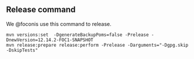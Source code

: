 ## Release command

We @foconis use this command to release.

    mvn versions:set  -DgenerateBackupPoms=false -Prelease -DnewVersion=12.14.2-FOC1-SNAPSHOT 
    mvn release:prepare release:perform -Prelease -Darguments="-Dgpg.skip -DskipTests"
